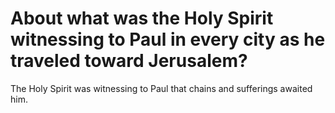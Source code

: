 # About what was the Holy Spirit witnessing to Paul in every city as he traveled toward Jerusalem?

The Holy Spirit was witnessing to Paul that chains and sufferings awaited him.
